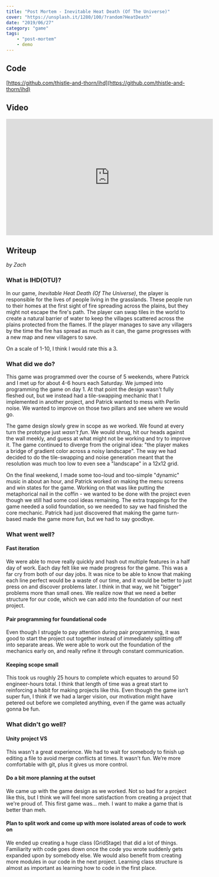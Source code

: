 ```yaml
---
title: "Post Mortem - Inevitable Heat Death (Of The Universe)"
cover: "https://unsplash.it/1280/100/?random?HeatDeath"
date: "2019/06/27"
category: "game"
tags:
    - "post-mortem"
    - demo
---
```


## Code

[https://github.com/thistle-and-thorn/ihd](https://github.com/thistle-and-thorn/ihd)

## Video

<iframe width="560" height="315" src="https://www.youtube.com/embed/E23PKOaIBwg" frameborder="0" allow="accelerometer; autoplay; encrypted-media; gyroscope; picture-in-picture" allowfullscreen></iframe>

## Writeup
*by Zach*

### What is IHD(OTU)?
In our game, *Inevitable Heat Death (Of The Universe)*, the player is responsible for the lives of people living in the
grasslands. These people run to their homes at the first sight of fire spreading across the plains, but they might not escape
the fire's path. The player can swap tiles in the world to create a natural barrier of water to keep the villages scattered
across the plains protected from the flames. If the player manages to save any villagers by the time the fire has spread as
much as it can, the game progresses with a new map and new villagers to save.

On a scale of 1-10, I think I would rate this a 3.

### What did we do?
This game was programmed over the course of 5 weekends, where Patrick and I met up for about 4-6 hours each Saturday. We
jumped into programming the game on day 1. At that point the design wasn't fully fleshed out, but we instead had a 
tile-swapping mechanic that I implemented in another project, and Patrick wanted to mess with Perlin noise. We wanted to
improve on those two pillars and see where we would go.

The game design slowly grew in scope as we worked. We found at every turn the prototype just *wasn't fun*. We would shrug, hit
our heads against the wall meekly, and guess at what might not be working and try to improve it. The game continued to diverge
from the original idea: "the player makes a bridge of gradient color across a noisy landscape". The way we had decided to do
the tile-swapping and noise generation meant that the resolution was much too low to even see a "landscape" in a 12x12 grid.

On the final weekend, I made some too-loud and too-simple "dynamic" music in about an hour, and Patrick worked on making the
menu screens and win states for the game. Working on that was like putting the metaphorical nail in the coffin - we wanted to
be done with the project even though we still had some cool ideas remaining. The extra trappings for the game needed a solid
foundation, so we needed to say we had finished the core mechanic. Patrick had just discovered that making the game turn-based
made the game more fun, but we had to say goodbye.

### What went well?

#### Fast iteration
We were able to move really quickly and hash out multiple features in a half day of work. Each day felt like we made progress 
for the game. This was a far cry from both of our day jobs. It was nice to be able to know that making each line perfect would
be a waste of our time, and it would be better to just press on and discover problems later. I think in that way, we hit "bigger"
problems more than small ones. We realize now that we need a better structure for our code, which we can add into the foundation
of our next project.

#### Pair programming for foundational code
Even though I struggle to pay attention during pair programming, it was good to start the project out together instead of immediately
splitting off into separate areas. We were able to work out the foundation of the mechanics early on, and really refine it through constant
communication.

#### Keeping scope small
This took us roughly 25 hours to complete which equates to around 50 engineer-hours total. I think that length of time was
a great start to reinforcing a habit for making projects like this. Even though the game isn’t super fun, I think if we had
a larger vision, our motivation might have petered out before we completed anything, even if the game was actually gonna be fun.

### What didn't go well?

#### Unity project VS
This wasn't a great experience. We had to wait for somebody to finish up editing a file to avoid merge conflicts at times. It wasn't fun.
We’re more comfortable with git, plus it gives us more control. 

#### Do a bit more planning at the outset
We came up with the game design as we worked. Not so bad for a project like this, but I think we will feel more satisfaction
from creating a project that we're proud of. This first game was... meh. I want to make a game that is better than meh.

#### Plan to split work and come up with more isolated areas of code to work on
We ended up creating a huge class (GridStage) that did a lot of things. Familiarity with code goes down once the code
you wrote suddenly gets expanded upon by somebody else. We would also benefit from creating more modules in our code in
the next project. Learning class structure is almost as important as learning how to code in the first place.
